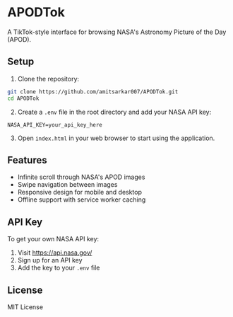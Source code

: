 # APODTok

A TikTok-style interface for browsing NASA's Astronomy Picture of the Day (APOD).

## Setup

1. Clone the repository:
```bash
git clone https://github.com/amitsarkar007/APODTok.git
cd APODTok
```

2. Create a `.env` file in the root directory and add your NASA API key:
```
NASA_API_KEY=your_api_key_here
```

3. Open `index.html` in your web browser to start using the application.

## Features

- Infinite scroll through NASA's APOD images
- Swipe navigation between images
- Responsive design for mobile and desktop
- Offline support with service worker caching

## API Key

To get your own NASA API key:
1. Visit https://api.nasa.gov/
2. Sign up for an API key
3. Add the key to your `.env` file

## License

MIT License 